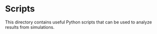 # Scripts
This directory contains useful Python scripts that can be used to analyze results from simulations.